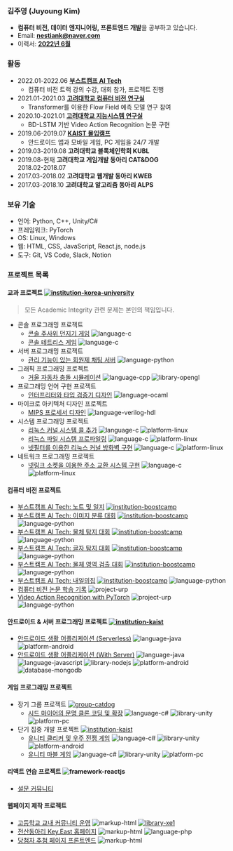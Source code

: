 ### 김주영 (Juyoung Kim)

  * **컴퓨터 비전, 데이터 엔지니어링, 프론트엔드 개발**을 공부하고 있습니다.
  * Email: **nestiank@naver.com**
  * 이력서: **[2022년 6월](https://mozilla.github.io/pdf.js/web/viewer.html?file=https://raw.githubusercontent.com/nestiank/nestiank/main/static/2022_6%EC%9B%94_%ED%91%9C%EC%A4%80%EC%9D%B4%EB%A0%A5%EC%84%9C_%EA%B9%80%EC%A3%BC%EC%98%81.pdf)**

### 활동

  * 2022.01-2022.06 **[부스트캠프 AI Tech](https://boostcamp.connect.or.kr)**
    * 컴퓨터 비전 트랙 강의 수강, 대회 참가, 프로젝트 진행
  * 2021.01-2021.03 **[고려대학교 컴퓨터 비전 연구실](https://cvlab.korea.ac.kr)**
    * Transformer를 이용한 Flow Field 예측 모델 연구 참여
  * 2020.10-2021.01 **[고려대학교 지능시스템 연구실](https://singkru.github.io)**
    * BD-LSTM 기반 Video Action Recognition 논문 구현
  * 2019.06-2019.07 **[KAIST 몰입캠프](https://www.madcamp.io)**
    * 안드로이드 앱과 모바일 게임, PC 게임을 24/7 개발
  * 2019.03-2019.08 **고려대학교 블록체인학회 KUBL**
  * 2019.08-현재 **고려대학교 게임개발 동아리 CAT&DOG** <br>
    2018.02-2018.07
  * 2017.03-2018.02 **고려대학교 웹개발 동아리 KWEB**
  * 2017.03-2018.10 **고려대학교 알고리즘 동아리 ALPS**

### 보유 기술

  * 언어: Python, C++, Unity/C#
  * 프레임워크: PyTorch
  * OS: Linux, Windows
  * 웹: HTML, CSS, JavaScript, React.js, node.js
  * 도구: Git, VS Code, Slack, Notion

### 프로젝트 목록

#### 교과 프로젝트 [![institution-korea-university][korea-university-image]][korea-university-cs-url]

> 모든 Academic Integrity 관련 문제는 본인의 책임입니다.

  * 콘솔 프로그래밍 프로젝트
    * [콘솔 주사위 던지기 게임](https://github.com/nestiank/console-dice-game) ![language-c][language-c]
    * [콘솔 테트리스 게임](https://github.com/nestiank/console-tetris-game) ![language-c][language-c]
  * 서버 프로그래밍 프로젝트
    * [관리 기능이 있는 회원제 채팅 서버](https://github.com/nestiank/python-tornado-chat-server) ![language-python][language-python]
  * 그래픽 프로그래밍 프로젝트
    * [거울 자동차 충돌 시뮬레이션](https://github.com/nestiank/opengl-mirror-car-accident) ![language-cpp][language-cpp] ![library-opengl][library-opengl]
  * 프로그래밍 언어 구현 프로젝트
    * [인터프리터와 타입 검증기 디자인](https://github.com/nestiank/ml-interpreter-type-analyser-design) ![language-ocaml]
  * 마이크로 아키텍처 디자인 프로젝트
    * [MIPS 프로세서 디자인](https://github.com/nestiank/mips-processor-design) ![language-verilog-hdl][language-verilog-hdl]
  * 시스템 프로그래밍 프로젝트
    * [리눅스 커널 시스템 콜 추가](https://github.com/nestiank/linux-kernel-system-call-addition) ![language-c][language-c] ![platform-linux][platform-linux]
    * [리눅스 파일 시스템 프로파일링](https://github.com/nestiank/linux-file-system-profiling) ![language-c][language-c] ![platform-linux][platform-linux]
    * [넷필터를 이용한 리눅스 커널 방화벽 구현](https://github.com/nestiank/linux-kernel-netfilter-firewall) ![language-c][language-c] ![platform-linux][platform-linux]
  * 네트워크 프로그래밍 프로젝트
    * [넷링크 소켓을 이용한 주소 교환 시스템 구현](https://github.com/nestiank/netlink-socket-exchange-server) ![language-c][language-c] ![platform-linux][platform-linux]

#### 컴퓨터 비전 프로젝트

  * [부스트캠프 AI Tech: 노트 및 일지](https://github.com/nestiank/boostcamp-daily-notes) [![institution-boostcamp][boostcamp-image]][boostcamp-url]
  * [부스트캠프 AI Tech: 이미지 분류 대회](https://github.com/nestiank/boostcamp-image-classification) [![institution-boostcamp][boostcamp-image]][boostcamp-url] ![language-python][language-python]
  * [부스트캠프 AI Tech: 물체 탐지 대회](https://github.com/nestiank/boostcamp-object-detection) [![institution-boostcamp][boostcamp-image]][boostcamp-url] ![language-python][language-python]
  * [부스트캠프 AI Tech: 글자 탐지 대회](https://github.com/nestiank/boostcamp-data-annotation) [![institution-boostcamp][boostcamp-image]][boostcamp-url] ![language-python][language-python]
  * [부스트캠프 AI Tech: 물체 영역 검출 대회](https://github.com/nestiank/boostcamp-semantic-segmentation) [![institution-boostcamp][boostcamp-image]][boostcamp-url] ![language-python][language-python]
  * [부스트캠프 AI Tech: 내일의집](https://github.com/nestiank/boostcamp-bucket-interior) [![institution-boostcamp][boostcamp-image]][boostcamp-url] ![language-python][language-python]
  * [컴퓨터 비전 논문 학습 기록](https://github.com/nestiank/cv-paper-study) ![project-urp][project-urp]
  * [Video Action Recognition with PyTorch](https://github.com/nestiank/action-recognition-cnn-bd-lstm) ![project-urp][project-urp] ![language-python][language-python]

#### 안드로이드 & 서버 프로그래밍 프로젝트 [![institution-kaist][kaist-image]][kaist-cs-url]

  * [안드로이드 생활 어플리케이션 (Serverless)](https://github.com/nestiank/madcamp-android-serverless) ![language-java][language-java] ![platform-android][platform-android]
  * [안드로이드 생활 어플리케이션 (With Server)](https://github.com/nestiank/madcamp-android-server-sync) ![language-java][language-java] ![language-javascript][language-javascript] ![library-nodejs][library-nodejs] ![platform-android][platform-android] ![database-mongodb][database-mongodb]

#### 게임 프로그래밍 프로젝트

  * 장기 그룹 프로젝트 [![group-catdog][catdog-image]][catdog-url]
    * [시드 마이어의 문명 클론 코딩 및 확장](https://github.com/nestiank/extended-civilization-refactoring) ![language-c#][language-c#] ![library-unity][library-unity] ![platform-pc][platform-pc]
  * 단기 집중 개발 프로젝트 [![institution-kaist][kaist-image]][kaist-cs-url]
    * [유니티 클리커 및 우주 전쟁 게임](https://github.com/nestiank/madcamp-clicker-galaga-game) ![language-c#][language-c#] ![library-unity][library-unity] ![platform-android][platform-android]
    * [유니티 마블 게임](https://github.com/nestiank/madcamp-marble-board-game) ![language-c#][language-c#] ![library-unity][library-unity] ![platform-pc][platform-pc]

#### 리액트 연습 프로젝트 ![framework-reactjs][framework-reactjs]

  * [설문 커뮤니티](https://github.com/nestiank/survey)

#### 웹페이지 제작 프로젝트

  * [고등학교 교내 커뮤니티 운영](https://github.com/nestiank/community-cshians) ![markup-html][markup-html] [![library-xe1][library-xe1]][library-xe1-url]
  * [전산동아리 Key.East 홈페이지](https://github.com/nestiank/circle-keyeast-webpage) ![markup-html][markup-html] ![language-php][language-php]
  * [당첨자 추첨 페이지 프론트엔드](https://github.com/nestiank/kubl-raffle-event-webpage) ![markup-html][markup-html]

<!-- Image definitions: Institutions and Groups -->
[korea-university-image]: https://img.shields.io/badge/Institution-Korea%20University-red
[korea-university-cs-url]: http://cs.korea.ac.kr
[kaist-image]: https://img.shields.io/badge/Institution-KAIST-blue
[kaist-cs-url]: https://cs.kaist.ac.kr
[boostcamp-image]: https://img.shields.io/badge/Institution-boostcamp-blue
[boostcamp-url]: https://boostcamp.connect.or.kr
[catdog-image]: https://img.shields.io/badge/Group-CAT&DOG-red
[catdog-url]: https://catdog.korea.ac.kr
[project-urp]: https://img.shields.io/badge/Project-URP-00355f

<!-- Image definitions: Languages and Libraries -->
[markup-html]: https://img.shields.io/badge/Markup-HTML-orange
[language-c]: https://img.shields.io/badge/Language-C-orange
[language-cpp]: https://img.shields.io/badge/Language-C%2B%2B-orange
[language-python]: https://img.shields.io/badge/Language-Python-orange
[language-java]: https://img.shields.io/badge/Language-Java-orange
[language-javascript]: https://img.shields.io/badge/Language-JavaScript-orange
[language-c#]: https://img.shields.io/badge/Language-C%23-orange
[language-verilog-hdl]: https://img.shields.io/badge/Language-Verilog%20HDL-orange
[language-php]: https://img.shields.io/badge/Language-PHP-orange
[language-ocaml]: https://img.shields.io/badge/Language-OCaml-orange
[framework-reactjs]: https://img.shields.io/badge/Framework-React.js-008888
[library-opengl]: https://img.shields.io/badge/Library-OpenGL-green
[library-nodejs]: https://img.shields.io/badge/Library-Node.js-green
[library-unity]: https://img.shields.io/badge/Library-Unity-green
[library-xe1]: https://img.shields.io/badge/Library-XpressEngine%201.8-green
[library-xe1-url]: https://xe1.xpressengine.com

<!-- Image definitions: Platforms and Databases -->
[platform-android]: https://img.shields.io/badge/Platform-Android-yellowgreen
[platform-pc]: https://img.shields.io/badge/Platform-PC-yellowgreen
[platform-linux]: https://img.shields.io/badge/Platform-Linux-yellowgreen
[database-mongodb]: https://img.shields.io/badge/Database-mongoDB-00cccc
